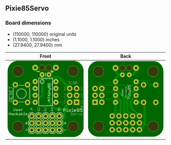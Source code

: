## Pixie85Servo 


### Board dimensions

* (110000, 110000) original units
* (1.1000, 1.1000) inches
* (27.9400, 27.9400) mm



| Front | Back |
| --- | --- |
| ![Front](Pixie85Servo.png) | ![Back](Pixie85Servo_back.png) |


